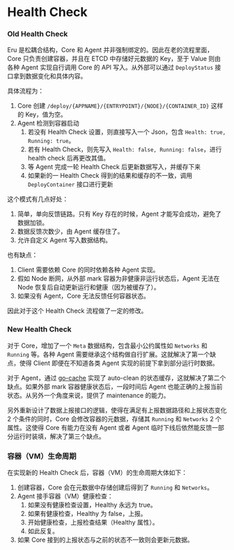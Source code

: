 # Health Check

### Old Health Check

Eru 是松耦合结构，Core 和 Agent 并非强制绑定的。因此在老的流程里面，Core 只负责创建容器，并且在 ETCD 中存储好元数据的 Key，至于 Value 则由各种 Agent 实现自行调用 Core 的 API 写入。从外部可以通过 ```DeployStatus``` 接口拿到数据变化和具体内容。

具体流程为：

1. Core 创建 ```/deploy/{APPNAME}/{ENTRYPOINT}/{NODE}/{CONTAINER_ID}``` 这样的 Key，值为空。
2. Agent 检测到容器启动
   1. 若没有 Health Check 设置，则直接写入一个 Json，包含 ```Health: true, Running: true```。
   2. 若有 Health Check，则先写入 ```Health: false, Running: false```，进行 health check 后再更改其值。
   3. 等 Agent 完成一轮 Health Check 后更新数据写入，并缓存下来
   4. 如果新的一 Health Check 得到的结果和缓存的不一致，调用 ```DeployContainer``` 接口进行更新

这个模式有几点好处：

1. 简单，单向反馈链路。只有 Key 存在的时候，Agent 才能写会成功，避免了数据加锁。
2. 数据反馈次数少，由 Agent 缓存住了。
3. 允许自定义 Agent 写入数据结构。

也有缺点：

1. Client 需要依赖 Core 的同时依赖各种 Agent 实现。
2. 假如 Node 断网，从外部 mark 容器为非健康非运行状态后，Agent 无法在 Node 恢复后自动更新运行和健康（因为被缓存了）。
3. 如果没有 Agent，Core 无法反馈任何容器状态。

因此对于这个 Health Check 流程做了一定的修改。

### New Health Check

对于 Core，增加了一个 ```Meta``` 数据结构，包含最小公约属性如 ```Networks``` 和 ```Running``` 等。各种 Agent 需要继承这个结构做自行扩展。这就解决了第一个缺点，使得 Client 即便在不知道各类 Agent 实现的前提下拿到部分运行时数据。

对于 Agent，通过 [go-cache](https://github.com/patrickmn/go-cache) 实现了 auto-clean 的状态缓存，这就解决了第二个缺点。如果外部 mark 容器健康状态后，一段时间后 Agent 也能正确的上报当前状态。从另外一个角度来说，提供了 maintenance 的能力。

另外重新设计了数据上报接口的逻辑，使得在满足有上报数据路径和上报状态变化 2 个条件的同时，Core 会修改容器的元数据，存储其 ```Running``` 和 ```Networks``` 2 个属性。这使得 Core 有能力在没有 Agent 或者 Agent 临时下线后依然能反馈一部分运行时装填，解决了第三个缺点。

### 容器（VM）生命周期

在实现新的 Health Check 后，容器（VM）的生命周期大体如下：

1. 创建容器，Core 会在元数据中存储创建后得到了 ```Running``` 和 ```Networks```。
2. Agent 接手容器（VM）健康检查：
   1. 如果没有健康检查设置，Healthy 永远为 true。
   2. 如果有健康检查，Healthy 为 false，上报。
   3. 开始健康检查，上报检查结果（Healthy 属性）。
   4. 如此反复。
3. 如果 Core 接到的上报状态与之前的状态不一致则会更新元数据。

